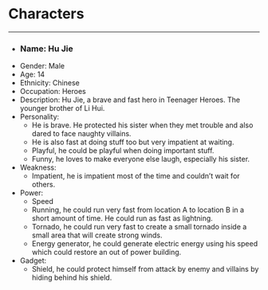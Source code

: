 <h1>Characters</h1>
<p></p>
<hr>
<ul>
  <li><h3>Name: Hu Jie</h3></li>
<li>Gender: Male</li>
<li>Age: 14</li>
<li>Ethnicity: Chinese</li>
<li>Occupation: Heroes</li>
<li>Description: Hu Jie, a brave and fast hero in Teenager Heroes. The younger brother of Li Hui.</li>
<li>Personality: 
  <ul>
<li>He is brave. He protected his sister when they met trouble and also dared to face naughty villains.</li>
<li>He is also fast at doing stuff too but very impatient at waiting.</li>
<li>Playful, he could be playful when doing important stuff. </li>
<li>Funny, he loves to make everyone else laugh, especially his sister.</li>
  </ul>
  </li>
<li>Weakness: 
  <ul>
<li>Impatient, he is impatient most of the time and couldn’t wait for others.</li>
  </ul>
<li>Power:
<ul>
  <li>Speed
  <li>Running, he could run very fast from location A to location B in a short amount of time. He could run as fast as lightning. </li>
  <li>Tornado, he could run very fast to create a small tornado inside a small area that will create strong winds. </li>
  <li>Energy generator, he could generate electric energy using his speed which could restore an out of power building.</li>
  </ul>
  </li>
<li>Gadget:
  <ul>
<li>Shield, he could protect himself from attack by enemy and villains by hiding behind his shield.</li>
  </ul>
  </li>

